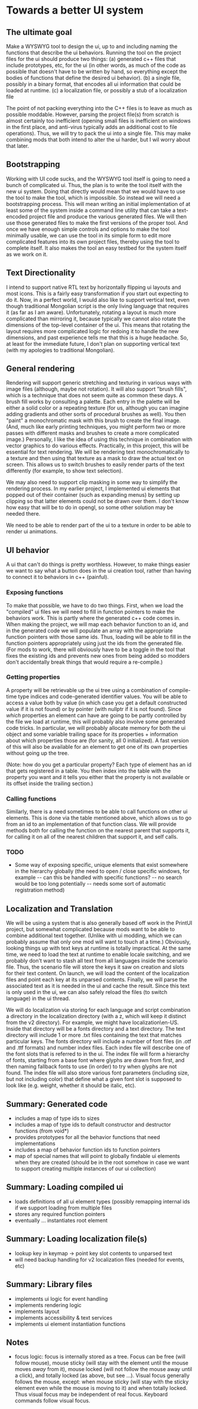 # Towards a better UI system

## The ultimate goal

Make a WYSWYG tool to design the ui, up to and including naming the functions that describe the ui behaviors. Running the tool on the project files for the ui should produce two things: (a) generated c++ files that include prototypes, etc, for the ui (in other words, as much of the code as possible that doesn't have to be written by hand, so everything except the bodies of functions that define the desired ui behavior). (b) a single file, possibly in a binary format, that encodes all ui information that could be loaded at runtime. (c) a localization file, or possibly a stub of a localization file

The point of not packing everything into the C++ files is to leave as much as possible moddable. However, parsing the project file(s) from scratch is almost certainly too inefficient (opening small files is inefficient on windows in the first place, and anti-virus typically adds an additional cost to file operations). Thus, we will try to pack the ui into a single file. This may make combining mods that both intend to alter the ui harder, but I wil worry about that later.

## Bootstrapping

Working with UI code sucks, and the WYSWYG tool itself is going to need a bunch of complicated ui. Thus, the plan is to write the tool itself with the new ui system. Doing that directly would mean that we would have to use the tool to make the tool, which is impossible. So instead we will need a bootstrapping process. This will mean writing an initial implementation of at least some of the system inside a command line utility that can take a text-encoded project file and produce the various generated files. We will then use those generated files to make the first versions of the proper tool. And once we have enough simple controls and options to make the tool minimally usable, we can use the tool in its simple form to edit more complicated features into its own project files, thereby using the tool to complete itself. It also makes the tool an easy testbed for the system itself as we work on it.

## Text Directionality

I intend to support native RTL text by horizontally flipping ui layouts and most icons. This is a fairly easy transformation if you start out expecting to do it. Now, in a perfect world, I would also like to support vertical text, even though traditional Mongolian script is the only living language that requires it (as far as I am aware). Unfortunately, rotating a layout is much more complicated than mirroring it, because typically we cannot also rotate the dimensions of the top-level container of the ui. This means that rotating the layout requires more complicated logic for redoing it to handle the new dimensions, and past experience tells me that this is a huge headache. So, at least for the immediate future, I don't plan on supporting vertical text (with my apologies to traditional Mongolian).

## General rendering

Rendering will support generic stretching and texturing in various ways with image files (although, maybe not rotation). It will also support "brush fills", which is a technique that does not seem quite as common these days. A brush fill works by consulting a palette. Each entry in the palette will be either a solid color or a repeating texture (for us, although you can imagine adding gradients and other sorts of procedural brushes as well). You then "paint" a monochromatic mask with this brush to create the final image. (And, much like early printing techniques, you might perform two or more passes with different masks and brushes to create a more complicated image.) Personally, I like the idea of using this technique in combination with vector graphics to do various effects. Practically, in this project, this will be essential for text rendering. We will be rendering text monochromatically to a texture and then using that texture as a mask to draw the actual text on screen. This allows us to switch brushes to easily render parts of the text differently (for example, to show text selection).

We may also need to support clip masking in some way to simplify the rendering process. In my earlier project, I implemented ui elements that popped out of their container (such as expanding menus) by setting up clipping so that latter elements could not be drawn over them. I don't know how easy that will be to do in opengl, so some other solution may be needed there.

We need to be able to render part of the ui to a texture in order to be able to render ui animations.

## UI behavior

A ui that can't do things is pretty worthless. However, to make things easier we want to say what a button does in the ui creation tool, rather than having to connect it to behaviors in c++ (painful).

### Exposing functions

To make that possible, we have to do two things. First, when we load the "compiled" ui files we will need to fill in function pointers to make the behaviors work. This is partly where the generated c++ code comes in. When making the project, we will map each behavior function to an id, and in the generated code we will populate an array with the appropriate function pointers with those same ids. Thus, loading will be able to fill in the function pointers appropriately using just the ids from the generated file. (For mods to work, there will obviously have to be a toggle in the tool that fixes the existing ids and prevents new ones from being added so modders don't accidentally break things that would require a re-compile.)

### Getting properties

A property will be retrievable up the ui tree using a combination of compile-time type indices and code-generated identifier values. You will be able to access a value both by value (in which case you get a default constructed value if it is not found) or by pointer (with nullptr if it is not found). Since *which* properties an element can have are going to be partly controlled by the file we load at runtime, this will probably also involve some generated code tricks. In particular, we will probably allocate memory for both the ui object and some variable trailing space for its properties + information about which properties those are (for sanity, all 0 initialized). A fast version of this will also be available for an element to get one of its own properties without going up the tree.

(Note: how do you get a particular property? Each type of element has an id that gets registered in a table. You then index into the table with the property you want and it tells you either that the property is not available or its offset inside the trailing section.)

### Calling functions

Similarly, there is a need sometimes to be able to call functions on other ui elements. This is done via the table mentioned above, which allows us to go from an id to an implementation of that function class. We will provide methods both for calling the function on the nearest parent that supports it, for calling it on all of the nearest children that support it, and self calls.

### TODO

- Some way of exposing specific, unique elements that exist somewhere in the hierarchy globally (the need to open / close specific windows, for example -- can this be handled with specific functions? -- no search would be too long potentially -- needs some sort of automatic registration method)

## Localization and Translation

We will be using a system that is also generally based off work in the PrintUI project, but somewhat complicated because mods want to be able to combine additional text together. (Unlike with ui modding, which we can probably assume that only one mod will want to touch at a time.) Obviously, looking things up with text keys at runtime is totally impractical. At the same time, we need to load the text at runtime to enable locale switching, and we probably don't want to stash all text from all languages inside the scenario file. Thus, the scenario file will store the keys it saw on creation and slots for their text content. On launch, we will load the content of the localization files and point each key at its unparsed contents. Finally, we will parse the associated text as it is needed in the ui and cache the result. Since this text is only used in the ui, we can also safely reload the files (to switch language) in the ui thread.

We will do localization via storing for each language and script combination a directory in the localization directory (with a z, which will keep it distinct from the v2 directory). For example, we might have localization\en-US. Inside that directory will be a fonts directory and a text directory. The text directory will include 1 or more .txt files containing the text that matches particular keys. The fonts directory will include a number of font files (in .otf and .ttf formats) and number index files. Each index file will describe one of the font slots that is referred to in the ui. The index file will form a hierarchy of fonts, starting from a base font where glyphs are drawn from first, and then naming fallback fonts to use (in order) to try when glyphs are not found. The index file will also store various font parameters (including size, but not including color) that define what a given font slot is supposed to look like (e.g. weight, whether it should be italic, etc).

## Summary: Generated code

- includes a map of type ids to sizes
- includes a map of type ids to default constructor and destructor functions (from void*)
- provides prototypes for all the behavior functions that need implementations
- includes a map of behavior function ids to function pointers
- map of special names that will point to globally findable ui elements when they are created (should be in the root somehow in case we want to support creating multiple instances of our ui collection)

## Summary: Loading compiled ui

- loads definitions of all ui element types (possibly remapping internal ids if we support loading from multiple files
- stores any required function pointers
- eventually ... instantiates root element

## Summary: Loading localization file(s)

- lookup key in keymap -> point key slot contents to unparsed text
- will need backup handling for v2 localization files (needed for events, etc)

## Summary: Library files

- implements ui logic for event handling
- implements rendering logic
- implements layout
- implements accessibility & text services
- implements ui element instantiation functions

## Notes

- focus logic: focus is internally stored as a tree. Focus can be free (will follow mouse), mouse sticky (will stay with the element until the mouse moves *away* from it), mouse locked (will not follow the mouse away until a click), and totally locked (as above, but see ...). Visual focus generally follows the mouse, except: when mouse sticky (will stay with the sticky element even while the mouse is moving to it) and when totally locked. Thus visual focus may be independent of real focus. Keyboard commands follow visual focus.